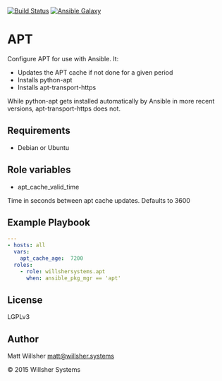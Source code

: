 [![Build Status](https://travis-ci.org/willshersystems/ansible-apt.svg?branch=master)](https://travis-ci.org/willshersystems/ansible-apt) [![Ansible Galaxy](http://img.shields.io/badge/galaxy-willshersystems.apt-660198.svg?style=flat)](https://galaxy.ansible.com/list#/roles/2579)

APT
===

Configure APT for use with Ansible. It:

* Updates the APT cache if not done for a given period
* Installs python-apt
* Installs apt-transport-https

While python-apt gets installed automatically by Ansible in more recent versions, apt-transport-https does not.

Requirements
------------

* Debian or Ubuntu

Role variables
---------------

* apt_cache_valid_time

Time in seconds between apt cache updates. Defaults to 3600

Example Playbook
----------------
 
```yaml
---
- hosts: all
  vars:
    apt_cache_age:  7200
  roles:
    - role: willshersystems.apt
      when: ansible_pkg_mgr == 'apt'
```

License
-------

LGPLv3


Author
------

Matt Willsher <matt@willsher.systems>

&copy; 2015 Willsher Systems
